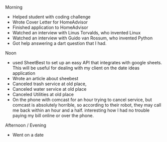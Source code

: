 Morning

- Helped student with coding challenge
- Wrote Cover Letter for HomeAdvisor
- Finished application to HomeAdvisor
- Watched an interview with Linus Torvalds, who invented Linux
- Watched an interview with Guido van Rossum, who invented Python
- Got help answering a dart question that I had.

Noon
- used SheetBest to set up an easy API that integrates with google sheets. This will be useful for dealing with my client on the date ideas application
- Wrote an article about sheebest
- Canceled trash service at old place,
- Canceled water service at old place
- Canceled Utilities at old place
- On the phone with comcast for an hour trying to cancel service, but comcast is absolutely horrible, so according to their robot, they may call me back within an hour and a half. interesting how I had no trouble paying my bill online or over the phone.

Afternoon / Evening
- Went on a date